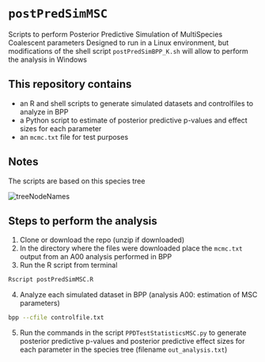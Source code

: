 # `postPredSimMSC`

Scripts to perform Posterior Predictive Simulation of MultiSpecies Coalescent parameters
Designed to run in a Linux environment, but modifications of the shell script `postPredSimBPP_K.sh` will allow to perform the analysis in Windows

## This repository contains

 - an R and shell scripts to generate simulated datasets and controlfiles to analyze in BPP
 - a Python script to estimate of posterior predictive p-values and effect sizes for each parameter
 - an `mcmc.txt` file for test purposes

## Notes

The scripts are based on this species tree

![treeNodeNames](https://user-images.githubusercontent.com/39627346/154763344-9b18394e-7c52-4952-a0ba-a575a1397762.svg)

## Steps to perform the analysis

1. Clone or download the repo (unzip if downloaded)
2. In the directory where the files were downloaded place the `mcmc.txt` output from an A00 analysis performed in BPP
3. Run the R script from terminal
```sh
Rscript postPredSimMSC.R
```
4. Analyze each simulated dataset in BPP (analysis A00: estimation of MSC parameters)
```sh
bpp --cfile controlfile.txt
```
5. Run the commands in the script `PPDTestStatisticsMSC.py` to generate posterior predictive p-values and posterior predictive effect sizes for each parameter in the species tree (filename `out_analysis.txt`)

